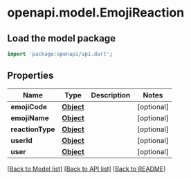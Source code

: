 # openapi.model.EmojiReaction

## Load the model package
```dart
import 'package:openapi/api.dart';
```

## Properties
Name | Type | Description | Notes
------------ | ------------- | ------------- | -------------
**emojiCode** | [**Object**](.md) |  | [optional] 
**emojiName** | [**Object**](.md) |  | [optional] 
**reactionType** | [**Object**](.md) |  | [optional] 
**userId** | [**Object**](.md) |  | [optional] 
**user** | [**Object**](.md) |  | [optional] 

[[Back to Model list]](../README.md#documentation-for-models) [[Back to API list]](../README.md#documentation-for-api-endpoints) [[Back to README]](../README.md)


